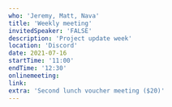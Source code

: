 ```yaml
---
who: 'Jeremy, Matt, Nava'
title: 'Weekly meeting'
invitedSpeaker: 'FALSE'
description: 'Project update week'
location: 'Discord'
date: 2021-07-16
startTime: '11:00'
endTime: '12:30'
onlinemeeting: 
link: 
extra: 'Second lunch voucher meeting ($20)'
---
```


